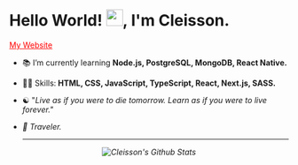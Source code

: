 
<h1>Hello World! <img src="https://raw.githubusercontent.com/kaueMarques/kaueMarques/master/hi.gif" width="30px">, I'm Cleisson. </h1>
    
<p>  
  <a href="https://cleisson.vercel.app" target="blank" style="color: red;">My Website </a>
</p>   
 
<!--- 🔭 I’m currently working on ...-->
- 📚 I’m currently learning <strong>Node.js, PostgreSQL, MongoDB, React Native.</strong> 
- 👨‍💻 Skills:<strong> HTML, CSS, JavaScript, TypeScript, React, Next.js, SASS.</strong>
- ☯︎ "<em>Live as if you were to die tomorrow. Learn as if you were to live forever.<em>"
- 🧳 Traveler.
 
  ---  
  
<div align="center">

![Cleisson's Github Stats](https://github-readme-stats.vercel.app/api?username=cleissonom&show_icons=true&theme=dark)

